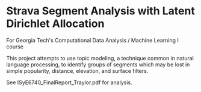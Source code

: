 # Strava Segment Analysis with Latent Dirichlet Allocation
For Georgia Tech's Computational Data Analysis / Machine Learning I course

This project attempts to use topic modeling, a technique common in natural language processing, to identify groups of segments which may be lost in simple popularity, distance, elevation, and surface filters.

See ISyE6740_FinalReport_Traylor.pdf for analysis.
